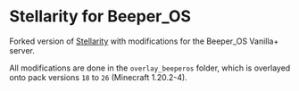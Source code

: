 # Stellarity for Beeper_OS

Forked version of [Stellarity](<https://github.com/kohy-creates/Stellarity>) with
modifications for the Beeper_OS Vanilla+ server.

All modifications are done in the `overlay_beeperos` folder, which is overlayed
onto pack versions `18` to `26` (Minecraft 1.20.2-4).